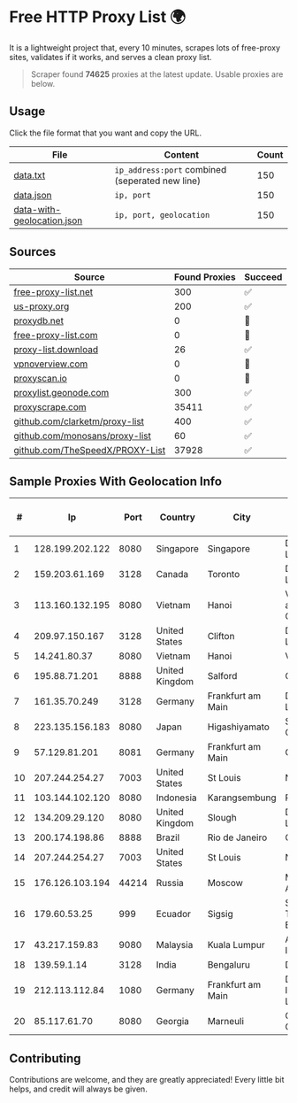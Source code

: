 
# Free HTTP Proxy List 🌍

It is a lightweight project that, every 10 minutes, scrapes lots of free-proxy sites, validates if it works, and serves a clean proxy list.


> Scraper found **74625** proxies at the latest update. Usable proxies are below.

## Usage

Click the file format that you want and copy the URL.


|File|Content|Count|
|----|-------|-----|
|[data.txt](https://raw.githubusercontent.com/themiralay/Proxy-List-World/master/data.txt)|`ip_address:port` combined (seperated new line)|150|
|[data.json](https://raw.githubusercontent.com/themiralay/Proxy-List-World/master/data.json)|`ip, port`|150|
|[data-with-geolocation.json](https://raw.githubusercontent.com/themiralay/Proxy-List-World/master/data-with-geolocation.json)|`ip, port, geolocation`|150|

## Sources

|Source|Found Proxies|Succeed|
|------|-------------|-------|
|[free-proxy-list.net](https://free-proxy-list.net)|300|✅|
|[us-proxy.org](https://www.us-proxy.org)|200|✅|
|[proxydb.net](http://proxydb.net)|0|🚫|
|[free-proxy-list.com](https://free-proxy-list.com/?page=&port=&type%5B%5D=http&type%5B%5D=https&up_time=0&search=Search)|0|🚫|
|[proxy-list.download](https://www.proxy-list.download/HTTP)|26|✅|
|[vpnoverview.com](https://vpnoverview.com/privacy/anonymous-browsing/free-proxy-servers)|0|🚫|
|[proxyscan.io](https://www.proxyscan.io)|0|🚫|
|[proxylist.geonode.com](https://proxylist.geonode.com/api/proxy-list?limit=300&page=1&sort_by=lastChecked&sort_type=desc&protocols=http,https)|300|✅|
|[proxyscrape.com](https://api.proxyscrape.com/v2/?request=displayproxies&protocol=http&timeout=10000&country=all&ssl=all&anonymity=all)|35411|✅|
|[github.com/clarketm/proxy-list](https://raw.githubusercontent.com/clarketm/proxy-list/master/proxy-list-raw.txt)|400|✅|
|[github.com/monosans/proxy-list](https://raw.githubusercontent.com/monosans/proxy-list/main/proxies/http.txt)|60|✅|
|[github.com/TheSpeedX/PROXY-List](https://raw.githubusercontent.com/TheSpeedX/PROXY-List/master/http.txt)|37928|✅|


## Sample Proxies With Geolocation Info

|#|Ip|Port|Country|City|Internet Service Provider|
|-|--|----|-------|----|-------------------------|
|1|128.199.202.122|8080|Singapore|Singapore|DigitalOcean, LLC|
|2|159.203.61.169|3128|Canada|Toronto|DigitalOcean, LLC|
|3|113.160.132.195|8080|Vietnam|Hanoi|VietNam Post and Telecom Corporation|
|4|209.97.150.167|3128|United States|Clifton|DigitalOcean, LLC|
|5|14.241.80.37|8080|Vietnam|Hanoi|VNPT|
|6|195.88.71.201|8888|United Kingdom|Salford|OVH SAS|
|7|161.35.70.249|3128|Germany|Frankfurt am Main|DigitalOcean, LLC|
|8|223.135.156.183|8080|Japan|Higashiyamato|So-net Corporation|
|9|57.129.81.201|8081|Germany|Frankfurt am Main|OVH SAS|
|10|207.244.254.27|7003|United States|St Louis|Nubes, LLC|
|11|103.144.102.120|8080|Indonesia|Karangsembung|PANDAWANET|
|12|134.209.29.120|8080|United Kingdom|Slough|DigitalOcean, LLC|
|13|200.174.198.86|8888|Brazil|Rio de Janeiro|Claro S.A|
|14|207.244.254.27|7003|United States|St Louis|Nubes, LLC|
|15|176.126.103.194|44214|Russia|Moscow|Miglovets Egor Andreevich|
|16|179.60.53.25|999|Ecuador|Sigsig|Stealth Telecom del Ecuador|
|17|43.217.159.83|9080|Malaysia|Kuala Lumpur|Amazon.com, Inc.|
|18|139.59.1.14|3128|India|Bengaluru|DIGITALOCEAN|
|19|212.113.112.84|1080|Germany|Frankfurt am Main|DpkgSoft International Limited|
|20|85.117.61.70|8080|Georgia|Marneuli|Caucasus Online Ltd.|



## Contributing

Contributions are welcome, and they are greatly appreciated! Every
little bit helps, and credit will always be given.

